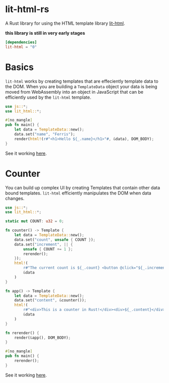# lit-html-rs

A Rust library for using the HTML template library [lit-html](https://lit-html.polymer-project.org/).

**this library is still in very early stages**

```toml
[dependencies]
lit-html = "0"
```

# Basics

`lit-html` works by creating templates that are effeciently template data to the DOM.  When you are building a `TemplateData` object your data is being moved from WebAssembly into an object in JavaScript that can be efficiently used by the `lit-html` template.

```rust
use js::*;
use lit_html::*;

#[no_mangle]
pub fn main() {
    let data = TemplateData::new();
    data.set("name", "Ferris");
    render(html!(r#"<h1>Hello ${_.name}</h1>"#, &data), DOM_BODY);
}
```

See it working [here](https://richardanaya.github.io/lit-html-rs/examples/helloworld/).

# Counter

You can build up complex UI by creating Templates that contain other data bound templates. `lit-html` efficiently manipulates the DOM when data changes.

```rust
use js::*;
use lit_html::*;

static mut COUNT: u32 = 0;

fn counter() -> Template {
    let data = TemplateData::new();
    data.set("count", unsafe { COUNT });
    data.set("increment", || {
        unsafe { COUNT += 1 };
        rerender();
    });
    html!(
        r#"The current count is ${_.count} <button @click="${_.increment}">+</button>"#,
        &data
    )
}

fn app() -> Template {
    let data = TemplateData::new();
    data.set("content", &counter());
    html!(
        r#"<div>This is a counter in Rust!</div><div>${_.content}</div>"#,
        &data
    )
}

fn rerender() {
    render(&app(), DOM_BODY);
}

#[no_mangle]
pub fn main() {
    rerender();
}
```

See it working [here](https://richardanaya.github.io/lit-html-rs/examples/counter/).
